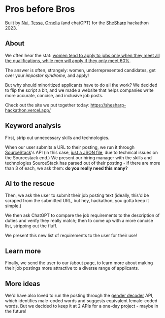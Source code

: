 # Pros before Bros

Built by [Nui](https://github.com/NuiSuriya), [Tessa](https://github.com/DelicaTessa), [Ornella](https://github.com/0rnella) (and chatGPT) for the [SheSharp](https://www.shesharp.co/) hackathon 2023.

## About

We often hear the stat: [women tend to apply to jobs only when they meet all the qualifications, while men will apply if they only meet 60%](https://www.forbes.com/sites/womensmedia/2014/04/28/act-now-to-shrink-the-confidence-gap/). 

The answer is often, strangely: women, underrepresented candidates, get over your _impostor syndrome_, and apply!

But why should minoritized applicants have to do all the work? We decided to flip the script a bit, and we made a website that helps companies write more accurate, concise, and inclusive job posts. 

Check out the site we put together today: https://shesharp-hackathon.vercel.app/

## Keyword analysis

First, strip out unnecessary skills and technologies. 

When our user submits a URL to their posting, we run it through [SourceStack](https://sourcestack.co/)'s API (in this case, [just a JSON file](https://shesharpnl.github.io/hackathon-2023.sourcestack-data/assets/sourcestack-data-global.json), due to technical issues on the Sourcestack end.) We present our hiring manager with the skills and technologies SourceStack has parsed out of their posting - if there are more than 3 of each, we ask them: **do you really need this many?**


## AI to the rescue

Then, we ask the user to submit their job posting text (ideally, this'd be scraped from the submitted URL, but hey, hackathon, you gotta keep it simple.)

We then ask ChatGPT to compare the job requirements to the description of duties and verify they really match; then to come up with a more concise list, stripping out the fluff.

We present this new list of requirements to the user for their use!

## Learn more

Finally, we send the user to our /about page, to learn more about making their job postings more attractive to a diverse range of applicants. 

## More ideas

We'd have also loved to run the posting through the [gender decoder](https://gender-decoder.katmatfield.com/) API, which identifies male-coded words and suggests equivalent female-coded words. But we decided to keep it at 2 APIs for a one-day project - maybe in the future!
